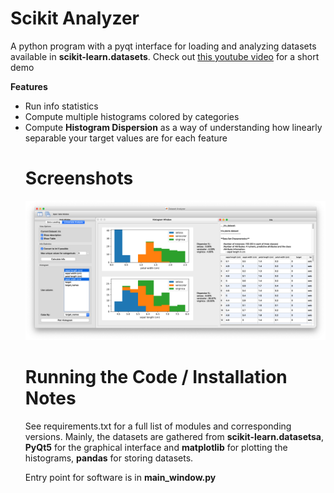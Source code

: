 # Scikit Analyzer
A python program with a pyqt interface for loading and analyzing datasets available in <b>scikit-learn.datasets</b>.
Check out <a href="https://youtu.be/69ZbdSdl_4o"> this youtube video</a> for a short demo

<b> Features</b>
<ul> 
  <li>Run info statistics</li>
  <li>Compute multiple histograms colored by categories</li>
  <li>Compute <b>Histogram Dispersion</b> as a way of understanding how linearly separable your target values are for each feature</li>

# Screenshots
<img src="Screen Shot 1.png"> </img>

# Running the Code / Installation Notes 

See requirements.txt for a full list of modules and corresponding versions. 
Mainly, the datasets are gathered from <b>scikit-learn.datasetsa</b>, <b>PyQt5</b> for the graphical interface and <b>matplotlib</b> for plotting the histograms, 
<b>pandas</b> for storing datasets.
<p>
Entry point for software is in <b>main_window.py</b>

